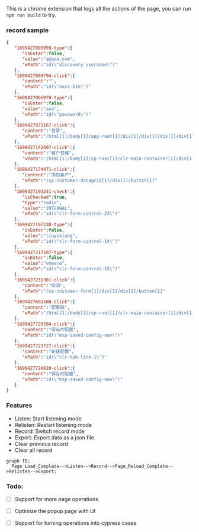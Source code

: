 This is a chrome extension that logs all the actions of the page, you can run `npm run build` to try.

### record sample

```json
{
   "1699427005959-type":{
      "isEnter":false,
      "value":"a@aaa.com",
      "xPath":"id(\"discovery_username\")"
   },
   "1699427009794-click":{
      "content":"",
      "xPath":"id(\"next-btn\")"
   },
   "1699427066078-type":{
      "isEnter":false,
      "value":"aaa",
      "xPath":"id(\"password\")"
   },
   "1699427071167-click":{
      "content":"登录",
      "xPath":"/html[1]/body[1]/app-root[1]/div[1]/div[1]/div[1]/div[1]/app-enter-password-page[1]/div[1]/form[1]/div[1]/button[1]"
   },
   "1699427142607-click":{
      "content":"客户管理",
      "xPath":"/html[1]/body[1]/cp-root[1]/clr-main-container[1]/div[1]/div[1]/cp-nav[1]/clr-vertical-nav[1]/div[1]/div[3]/a[1]/span[1]"
   },
   "1699427174471-click":{
      "content":"添加客户",
      "xPath":"/cp-customer-datagrid[1]/div[1]/button[1]"
   },
   "1699427193241-check":{
      "isChecked":true,
      "type":"radio",
      "value":"INTERNAL",
      "xPath":"id(\"clr-form-control-23\")"
   },
   "1699427197230-type":{
      "isEnter":false,
      "value":"liuyixiang",
      "xPath":"id(\"clr-form-control-14\")"
   },
   "1699427217107-type":{
      "isEnter":false,
      "value":"vmware",
      "xPath":"id(\"clr-form-control-15\")"
   },
   "1699427231301-click":{
      "content":"取消",
      "xPath":"/cp-customer-form[1]/div[1]/div[1]/button[1]"
   },
   "1699427661108-click":{
      "content":"配置器",
      "xPath":"/html[1]/body[1]/cp-root[1]/clr-main-container[1]/div[1]/div[1]/cp-nav[1]/clr-vertical-nav[1]/div[1]/div[4]/a[1]/span[1]"
   },
   "1699427720784-click":{
      "content":"保存的配置",
      "xPath":"id(\"msp-saved-config-nav\")"
   },
   "1699427723727-click":{
      "content":"新建配置",
      "xPath":"id(\"clr-tab-link-1\")"
   },
   "1699427724810-click":{
      "content":"保存的配置",
      "xPath":"id(\"msp-saved-config-nav\")"
   }
}
```

### Features

* Listen: Start listening mode
* Relisten: Restart listening mode
* Record: Switch record mode
* Export: Export data as a json file
* Clear previous record
* Clear all record

```mermaid
graph TD;
  Page_Load_Complete-->Listen-->Record-->Page_Reload_Complete-->Relisten-->Export;
```



### Todo:

- [ ] Support for more page operations
- [ ] Optimize the popup page with UI
- [ ] Support for turning operations into cypress cases

